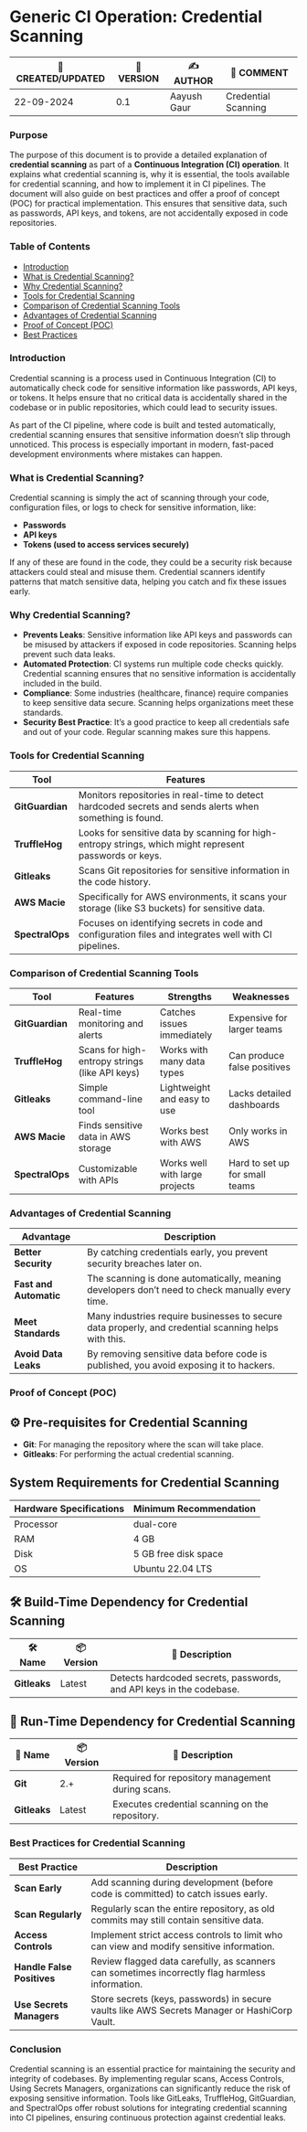 # Generic CI Operation: Credential Scanning
| 📅 CREATED/UPDATED | 📌 VERSION | ✍️ AUTHOR    | 📝 COMMENT                     |
|--------------------|------------|--------------|--------------------------------|
| 22-09-2024         | 0.1       | Aayush Gaur  | Credential Scanning               |

### Purpose 

The purpose of this document is to provide a detailed explanation of **credential scanning** as part of a **Continuous Integration (CI) operation**. It explains what credential scanning is, why it is essential, the tools available for credential scanning, and how to implement it in CI pipelines. The document will also guide on best practices and offer a proof of concept (POC) for practical implementation. This ensures that sensitive data, such as passwords, API keys, and tokens, are not accidentally exposed in code repositories.

### Table of Contents
- [Introduction](#introduction)
- [What is Credential Scanning?](#what-is-credential-scanning)
- [Why Credential Scanning?](#why-credential-scanning)
- [Tools for Credential Scanning](#tools-for-credential-scanning)
- [Comparison of Credential Scanning Tools](#comparison-of-credential-scanning-tools)
- [Advantages of Credential Scanning](#advantages-of-credential-scanning)
- [Proof of Concept (POC)](#proof-of-concept-poc)
- [Best Practices](#best-practices)

### Introduction
Credential scanning is a process used in Continuous Integration (CI) to automatically check code for sensitive information like passwords, API keys, or tokens. It helps ensure that no critical data is accidentally shared in the codebase or in public repositories, which could lead to security issues.

As part of the CI pipeline, where code is built and tested automatically, credential scanning ensures that sensitive information doesn’t slip through unnoticed. This process is especially important in modern, fast-paced development environments where mistakes can happen.

### What is Credential Scanning?
Credential scanning is simply the act of scanning through your code, configuration files, or logs to check for sensitive information, like:

- **Passwords**
- **API keys**
- **Tokens (used to access services securely)**

If any of these are found in the code, they could be a security risk because attackers could steal and misuse them. Credential scanners identify patterns that match sensitive data, helping you catch and fix these issues early.

### Why Credential Scanning?

- **Prevents Leaks**: Sensitive information like API keys and passwords can be misused by attackers if exposed in code repositories. Scanning helps prevent such data leaks.
- **Automated Protection**: CI systems run multiple code checks quickly. Credential scanning ensures that no sensitive information is accidentally included in the build.
- **Compliance**: Some industries (healthcare, finance) require companies to keep sensitive data secure. Scanning helps organizations meet these standards.
- **Security Best Practice**: It’s a good practice to keep all credentials safe and out of your code. Regular scanning makes sure this happens.

 ### Tools for Credential Scanning

| Tool          | Features                                                                 | 
|---------------|--------------------------------------------------------------------------|
| **GitGuardian** | Monitors repositories in real-time to detect hardcoded secrets and sends alerts when something is found. |
| **TruffleHog**  | Looks for sensitive data by scanning for high-entropy strings, which might represent passwords or keys.
| **Gitleaks**    | Scans Git repositories for sensitive information in the code history.   | 
| **AWS Macie**   | Specifically for AWS environments, it scans your storage (like S3 buckets) for sensitive data. | 
| **SpectralOps** | Focuses on identifying secrets in code and configuration files and integrates well with CI pipelines. | 

### Comparison of Credential Scanning Tools

| Tool          | Features                                        | Strengths                            | Weaknesses                   |
|---------------|-------------------------------------------------|--------------------------------------|------------------------------|
| **GitGuardian** | Real-time monitoring and alerts                 | Catches issues immediately           | Expensive for larger teams    |
| **TruffleHog**  | Scans for high-entropy strings (like API keys)  | Works with many data types           | Can produce false positives   |
| **Gitleaks**    | Simple command-line tool                        | Lightweight and easy to use          | Lacks detailed dashboards     |
| **AWS Macie**   | Finds sensitive data in AWS storage             | Works best with AWS                  | Only works in AWS             |
| **SpectralOps** | Customizable with APIs                          | Works well with large projects       | Hard to set up for small teams |

### Advantages of Credential Scanning

| Advantage            | Description                                                                                          |
|----------------------|------------------------------------------------------------------------------------------------------|
| **Better Security**   | By catching credentials early, you prevent security breaches later on.                               |
| **Fast and Automatic**| The scanning is done automatically, meaning developers don’t need to check manually every time.      |
| **Meet Standards**    | Many industries require businesses to secure data properly, and credential scanning helps with this.  |
| **Avoid Data Leaks**  | By removing sensitive data before code is published, you avoid exposing it to hackers.               |

### Proof of Concept (POC)

## ⚙️ Pre-requisites for Credential Scanning

- **Git**: For managing the repository where the scan will take place.
- **Gitleaks**: For performing the actual credential scanning.

## System Requirements for Credential Scanning
| Hardware Specifications | Minimum Recommendation  |
|--------------------------|------------------------|
| Processor                | dual-core              |
| RAM                      | 4 GB                   |
| Disk                     | 5 GB free disk space   |
| OS                       | Ubuntu 22.04 LTS       |


## 🛠️ Build-Time Dependency for Credential Scanning

| 🛠️ Name  | 📦 Version | 📄 Description |
|----------|------------|----------------|
| **Gitleaks** | Latest     | Detects hardcoded secrets, passwords, and API keys in the codebase. |



## 🚀 Run-Time Dependency for Credential Scanning

| 🚀 Name  | 📦 Version       | 📄 Description                                    |
|---------|------------------|--------------------------------------------------|
| **Git**  | 2.+              | Required for repository management during scans. |
| **Gitleaks** | Latest         | Executes credential scanning on the repository.  |


### Best Practices for Credential Scanning

| Best Practice           | Description                                                                                      |
|-------------------------|--------------------------------------------------------------------------------------------------|
| **Scan Early**           | Add scanning during development (before code is committed) to catch issues early.                |
| **Scan Regularly**       | Regularly scan the entire repository, as old commits may still contain sensitive data.           |
| **Access Controls**   | Implement strict access controls to limit who can view and modify sensitive information.             |
| **Handle False Positives**| Review flagged data carefully, as scanners can sometimes incorrectly flag harmless information.  |
| **Use Secrets Managers** | Store secrets (keys, passwords) in secure vaults like AWS Secrets Manager or HashiCorp Vault.     |


### Conclusion
Credential scanning is an essential practice for maintaining the security and integrity of codebases. By implementing regular scans, Access Controls, Using Secrets Managers, organizations can significantly reduce the risk of exposing sensitive information. Tools like GitLeaks, TruffleHog, GitGuardian, and SpectralOps offer robust solutions for integrating credential scanning into CI pipelines, ensuring continuous protection against credential leaks.



